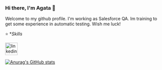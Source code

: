 ### Hi there, I'm Agata 👋

Welcome to my github profile. I'm working as Salesforce QA. Im training to get some experience in automatic testing. Wish me luck!

:star: **Skills*



[<img src='https://cdn.jsdelivr.net/npm/simple-icons@3.0.1/icons/linkedin.svg' alt='linkedin' height='40'>](https://www.linkedin.com/in/agata/)  

[![Anurag's GitHub stats](https://github-readme-stats.vercel.app/api?username=agaszyp)](https://github.com/anuraghazra/github-readme-stats)
